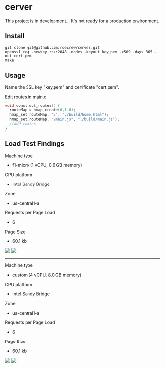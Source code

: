 # cerver

This project is in development... It's not ready for a production environment.

## Install

````
git clone git@github.com:roecrew/cerver.git
openssl req -newkey rsa:2048 -nodes -keyout key.pem -x509 -days 365 -out cert.pem
make
````

## Usage

Name the SSL key "key.pem" and certificate "cert.pem".

Edit routes in main.c

````c
void construct_routes() {
  routeMap = hmap_create(0,1.0);
  hmap_set(routeMap, "/", "./build/home.html");
  hmap_set(routeMap, "/main.js", "./build/main.js");
  //add routes...
}
````

## Load Test Findings

Machine type
* f1-micro (1 vCPU, 0.6 GB memory)

CPU platform
* Intel Sandy Bridge

Zone
* us-central1-a

Requests per Page Load
* 6

Page Size
* 60.1 kb

<img src="https://i.imgur.com/7T7zDWg.png" />

<img src="https://i.imgur.com/bomRJy6.png" />

----

Machine type
* custom (4 vCPU, 8.0 GB memory)

CPU platform
* Intel Sandy Bridge

Zone
* us-central1-a

Requests per Page Load
* 6

Page Size
* 60.1 kb

<img src="https://i.imgur.com/K39YjFx.png" />

<img src="https://i.imgur.com/KCdBLGr.png" />
